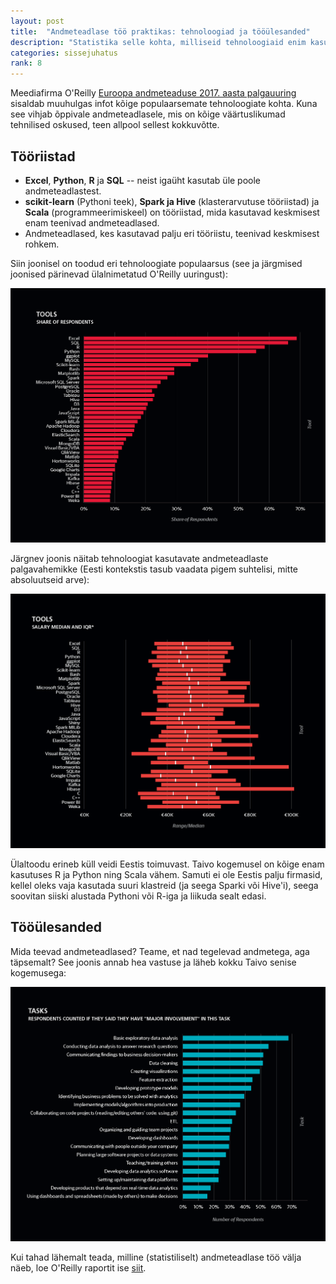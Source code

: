 ```yaml
---
layout: post
title:  "Andmeteadlase töö praktikas: tehnoloogiad ja tööülesanded"
description: "Statistika selle kohta, milliseid tehnoloogiaid enim kasutatakse ja mida andmeteadlased ise oma tööülesannete kohta ütlevad."
categories: sissejuhatus
rank: 8
---
```


Meediafirma O'Reilly [Euroopa andmeteaduse 2017. aasta palgauuring](https://www.oreilly.com/ideas/2017-european-data-science-salary-survey) sisaldab muuhulgas infot kõige populaarsemate tehnoloogiate kohta. Kuna see vihjab õppivale andmeteadlasele, mis on kõige väärtuslikumad tehnilised oskused, teen allpool sellest kokkuvõtte.

## Tööriistad

* **Excel**, **Python**, **R** ja **SQL** -- neist igaüht kasutab üle poole andmeteadlastest.
* **scikit-learn** (Pythoni teek), **Spark ja Hive** (klasterarvutuse tööriistad) ja **Scala** (programmeerimiskeel) on tööriistad, mida kasutavad keskmisest enam teenivad andmeteadlased.
* Andmeteadlased, kes kasutavad palju eri tööriistu, teenivad keskmisest rohkem.

Siin joonisel on toodud eri tehnoloogiate populaarsus (see ja järgmised joonised pärinevad ülalnimetatud O'Reilly uuringust):

<img src="/images/sissejuhatus/oreilly-1.png">

Järgnev joonis näitab tehnoloogiat kasutavate andmeteadlaste palgavahemikke (Eesti kontekstis tasub vaadata pigem suhtelisi, mitte absoluutseid arve):

<img src="/images/sissejuhatus/oreilly-2.png">

Ülaltoodu erineb küll veidi Eestis toimuvast. Taivo kogemusel on kõige enam kasutuses R ja Python ning Scala vähem. Samuti ei ole Eestis palju firmasid, kellel oleks vaja kasutada suuri klastreid (ja seega Sparki või Hive'i), seega soovitan siiski alustada Pythoni või R-iga ja liikuda sealt edasi.

## Tööülesanded

Mida teevad andmeteadlased? Teame, et nad tegelevad andmetega, aga täpsemalt? See joonis annab hea vastuse ja läheb kokku Taivo senise kogemusega:

<img src="/images/sissejuhatus/oreilly-4.png">

Kui tahad lähemalt teada, milline (statistiliselt) andmeteadlase töö välja näeb, loe O'Reilly raportit ise [siit](https://www.oreilly.com/ideas/2017-european-data-science-salary-survey).
